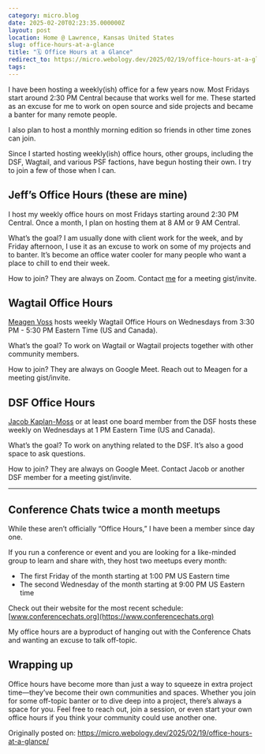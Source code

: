 ```yaml
---
category: micro.blog
date: 2025-02-20T02:23:35.000000Z
layout: post
location: Home @ Lawrence, Kansas United States
slug: office-hours-at-a-glance
title: "🗓️ Office Hours at a Glance"
redirect_to: https://micro.webology.dev/2025/02/19/office-hours-at-a-glance/
tags: 
---
```


I have been hosting a weekly(ish) office for a few years now. Most Fridays start around 2:30 PM Central because that works well for me. These started as an excuse for me to work on open source and side projects and became a banter for many remote people.

I also plan to host a monthly morning edition so friends in other time zones can join.

Since I started hosting weekly(ish) office hours, other groups, including the DSF, Wagtail, and various PSF factions, have begun hosting their own. I try to join a few of those when I can.

Jeff’s Office Hours (these are mine)
------------------------------------

I host my weekly office hours on most Fridays starting around 2:30 PM Central. Once a month, I plan on hosting them at 8 AM or 9 AM Central.

What’s the goal? I am usually done with client work for the week, and by Friday afternoon, I use it as an excuse to work on some of my projects and to banter. It’s become an office water cooler for many people who want a place to chill to end their week.

How to join? They are always on Zoom. Contact [me](https://mastodon.social/@webology) for a meeting gist/invite.

Wagtail Office Hours
--------------------

[Meagen Voss](https://fosstodon.org/@vossisboss) hosts weekly Wagtail Office Hours on Wednesdays from 3:30 PM - 5:30 PM Eastern Time (US and Canada).

What’s the goal? To work on Wagtail or Wagtail projects together with other community members.

How to join? They are always on Google Meet. Reach out to Meagen for a meeting gist/invite.

DSF Office Hours
----------------

[Jacob Kaplan-Moss](https://social.jacobian.org/@jacob) or at least one board member from the DSF hosts these weekly on Wednesdays at 1 PM Eastern Time (US and Canada).

What’s the goal? To work on anything related to the DSF. It’s also a good space to ask questions.

How to join? They are always on Google Meet. Contact Jacob or another DSF member for a meeting gist/invite.

---

Conference Chats twice a month meetups
--------------------------------------

While these aren’t officially “Office Hours,” I have been a member since day one.

If you run a conference or event and you are looking for a like-minded group to learn and share with, they host two meetups every month:

- The first Friday of the month starting at 1:00 PM US Eastern time
- The second Wednesday of the month starting at 9:00 PM US Eastern time

Check out their website for the most recent schedule: [www.conferencechats.org](https://www.conferencechats.org)

My office hours are a byproduct of hanging out with the Conference Chats and wanting an excuse to talk off-topic.

Wrapping up
-----------

Office hours have become more than just a way to squeeze in extra project time—they’ve become their own communities and spaces. Whether you join for some off-topic banter or to dive deep into a project, there’s always a space for you. Feel free to reach out, join a session, or even start your own office hours if you think your community could use another one.

Originally posted on: https://micro.webology.dev/2025/02/19/office-hours-at-a-glance/